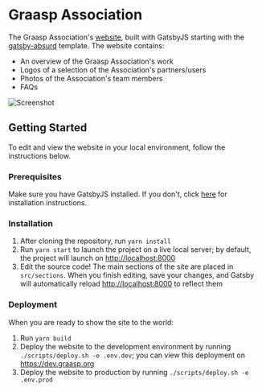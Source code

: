 # Graasp Association

The Graasp Association's [website](https://graasp.org), built with GatsbyJS starting with the [gatsby-absurd](https://www.gatsbyjs.com/starters/ajayns/gatsby-absurd) template. The website contains:

- An overview of the Graasp Association's work
- Logos of a selection of the Association's partners/users
- Photos of the Association's team members
- FAQs

![Screenshot](https://user-images.githubusercontent.com/102170589/168659885-0d1c43e3-c57d-47a8-ac4d-7ff10c6e1a11.png)

## Getting Started

To edit and view the website in your local environment, follow the instructions below.

### Prerequisites

Make sure you have GatsbyJS installed. If you don't, click [here](https://www.gatsbyjs.org/docs/preparing-your-environment/) for installation instructions.

### Installation

1. After cloning the repository, run `yarn install`
2. Run `yarn start` to launch the project on a live local server; by default, the project will launch on [http://localhost:8000](#)
3. Edit the source code! The main sections of the site are placed in `src/sections`. When you finish editing, save your changes, and Gatsby will automatically reload [http://localhost:8000](#) to reflect them

### Deployment

When you are ready to show the site to the world:

1. Run `yarn build`
2. Deploy the website to the development environment by running `./scripts/deploy.sh -e .env.dev`; you can view this deployment on https://dev.graasp.org
3. Deploy the website to production by running `./scripts/deploy.sh -e .env.prod`
